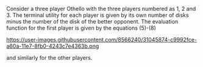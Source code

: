 Consider a three player Othello with the three players numbered as 1, 2 and 3. The terminal utility for each player is given by its own number of disks minus the number of the disk of the better opponent. The evaluation function for the first player is given by the equations (5)-(8)

https://user-images.githubusercontent.com/8566240/31045874-c9992fce-a60a-11e7-8fb0-4243c7e4363b.png

and similarly for the other players.
